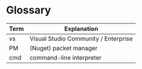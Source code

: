 # Glossary

| Term   |      Explanation      |
|----------|---|
| vs |  Visual Studio Community / Enterprise |
| PM |  (Nuget)  packet manager   |
| cmd |  command-line interpreter|

